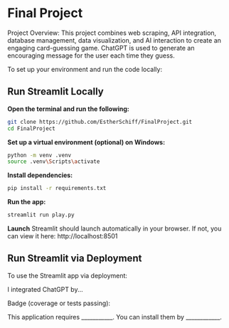 # Final Project

Project Overview:
This project combines web scraping, API integration, database management, data visualization, and AI interaction to create an engaging card-guessing game. ChatGPT is used to generate an encouraging message for the user each time they guess. 

To set up your environment and run the code locally:

## Run Streamlit Locally
**Open the terminal and run the following:**
```bash
git clone https://github.com/EstherSchiff/FinalProject.git
cd FinalProject
```
**Set up a virtual environment (optional) on Windows:**
```bash
python -m venv .venv
source .venv\Scripts\activate
```
**Install dependencies:**
```bash
pip install -r requirements.txt
```
**Run the app:**
```bash
streamlit run play.py
```
**Launch**
Streamlit should launch automatically in your browser. If not, you can view it here: http://localhost:8501


## Run Streamlit via Deployment
To use the Streamlit app via deployment:

I integrated ChatGPT by...

Badge (coverage or tests passing):

This application requires ___________. You can install them by ____________.